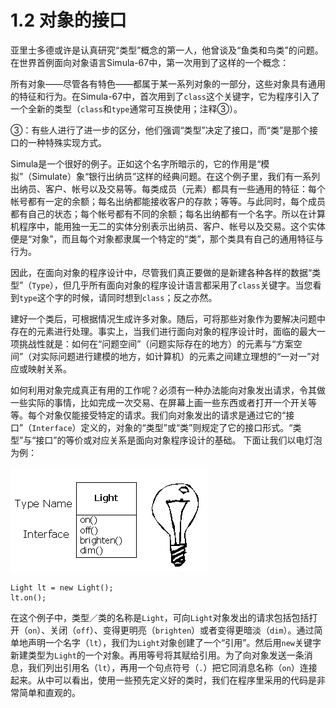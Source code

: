 # 1.2 对象的接口

亚里士多德或许是认真研究“类型”概念的第一人，他曾谈及“鱼类和鸟类”的问题。在世界首例面向对象语言Simula-67中，第一次用到了这样的一个概念：

所有对象——尽管各有特色——都属于某一系列对象的一部分，这些对象具有通用的特征和行为。在Simula-67中，首次用到了`class`这个关键字，它为程序引入了一个全新的类型（`class`和`type`通常可互换使用；注释③）。

③：有些人进行了进一步的区分，他们强调“类型”决定了接口，而“类”是那个接口的一种特殊实现方式。

Simula是一个很好的例子。正如这个名字所暗示的，它的作用是“模拟”（Simulate）象“银行出纳员”这样的经典问题。在这个例子里，我们有一系列出纳员、客户、帐号以及交易等。每类成员（元素）都具有一些通用的特征：每个帐号都有一定的余额；每名出纳都能接收客户的存款；等等。与此同时，每个成员都有自己的状态；每个帐号都有不同的余额；每名出纳都有一个名字。所以在计算机程序中，能用独一无二的实体分别表示出纳员、客户、帐号以及交易。这个实体便是“对象”，而且每个对象都隶属一个特定的“类”，那个类具有自己的通用特征与行为。

因此，在面向对象的程序设计中，尽管我们真正要做的是新建各种各样的数据“类型”（`Type`），但几乎所有面向对象的程序设计语言都采用了`class`关键字。当您看到`type`这个字的时候，请同时想到`class`；反之亦然。

建好一个类后，可根据情况生成许多对象。随后，可将那些对象作为要解决问题中存在的元素进行处理。事实上，当我们进行面向对象的程序设计时，面临的最大一项挑战性就是：如何在“问题空间”（问题实际存在的地方）的元素与“方案空间”（对实际问题进行建模的地方，如计算机）的元素之间建立理想的“一对一”对应或映射关系。

如何利用对象完成真正有用的工作呢？必须有一种办法能向对象发出请求，令其做一些实际的事情，比如完成一次交易、在屏幕上画一些东西或者打开一个开关等等。每个对象仅能接受特定的请求。我们向对象发出的请求是通过它的“接口”（`Interface`）定义的，对象的“类型”或“类”则规定了它的接口形式。“类型”与“接口”的等价或对应关系是面向对象程序设计的基础。
下面让我们以电灯泡为例：

![](1-1.gif)

```
Light lt = new Light();
lt.on();
```

在这个例子中，类型／类的名称是`Light`，可向`Light`对象发出的请求包括包括打开（`on`）、关闭（`off`）、变得更明亮（`brighten`）或者变得更暗淡（`dim`）。通过简单地声明一个名字（`lt`），我们为`Light`对象创建了一个“引用”。然后用`new`关键字新建类型为`Light`的一个对象。再用等号将其赋给引用。为了向对象发送一条消息，我们列出引用名（`lt`），再用一个句点符号（`.`）把它同消息名称（`on`）连接起来。从中可以看出，使用一些预先定义好的类时，我们在程序里采用的代码是非常简单和直观的。
